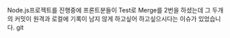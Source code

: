 Node.js프로젝트를 진행중에 프론트분들이 Test로 Merge를 2번을 하셨는데 그 두개의 커밋이 원격과 로컬에 기록이 남지 않게 하고싶어 하고싶으시다는 이슈가 있었습니다. git 
